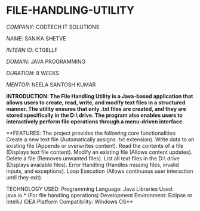 # FILE-HANDLING-UTILITY

*COMPANY*: CODTECH IT SOLUTIONS

*NAME*: SANIKA SHETVE

*INTERN ID*: CT08LLF

*DOMAIN*: JAVA PROGRAMMING

*DURATION*: 8 WEEKS

*MENTOR*: NEELA SANTOSH KUMAR

**INTRODUCTION: The File Handling Utility is a Java-based application that allows users to create, read, write, and modify text files in a structured manner. The utility ensures that only .txt files are created, and they are stored specifically in the D:\ drive. The program also enables users to interactively perform file operations through a menu-driven interface.**

**FEATURES: The project provides the following core functionalities:
Create a new text file (Automatically assigns .txt extension).
Write data to an existing file (Appends or overwrites content).
Read the contents of a file (Displays text file content).
Modify an existing file (Allows content updates).
Delete a file (Removes unwanted files).
List all text files in the D:\ drive (Displays available files).
Error Handling (Handles missing files, invalid inputs, and exceptions).
Loop Execution (Allows continuous user interaction until they exit).

TECHNOLOGY USED: 
Programming Language: Java
Libraries Used: java.io.* (For file handling operations)
Development Environment: Eclipse or IntelliJ IDEA
Platform Compatibility: Windows OS**
